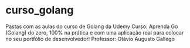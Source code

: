 # curso_golang

Pastas com as aulas do curso de Golang da Udemy
Curso: Aprenda Go (Golang) do zero, 100% na prática e com uma aplicação real para colocar no seu portfólio de desenvolvedor!
Professor: Otávio Augusto Gallego
